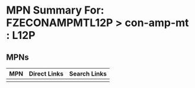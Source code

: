 



# MPN Summary For: FZECONAMPMTL12P > con-amp-mt : L12P

## MPNs
  

|MPN|Direct Links|Search Links|
| :--- | :--- | :--- |
||||
